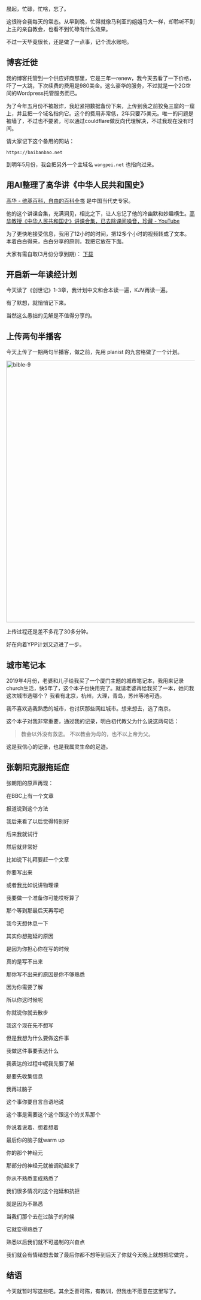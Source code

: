 晨起，忙碌，忙啥，忘了。

这很符合我每天的常态。从早到晚，忙得就像马利亚的姐姐马大一样，却聆听不到上主的亲自教会，也看不到忙碌有什么效果。

不过一天毕竟很长，还是做了一点事，记个流水账吧。

## 博客迁徙

我的博客托管到一个供应奸商那里，它是三年一renew，我今天去看了一下价格，吓了一大跳，下次续费的费用是980美金。这么豪华的服务，不过就是一个2G空间的Wordpress托管服务而已。

为了今年五月份不被敲诈，我赶紧把数据备份下来，上传到我之前狡兔三窟的一窟上，并且把一个域名指向它。这个的费用非常低，2年只要75美元。唯一的问题是被墙了，不过也不要紧，可以通过couldflare做反向代理解决，不过我现在没有时间。

请大家记下这个备用的网站：

`https://baibanbao.net`

到明年5月份，我会把另外一个主域名 `wangpei.net` 也指向过来。

## 用AI整理了高华讲《中华人民共和国史》

[高华 - 维基百科，自由的百科全书](https://zh.wikipedia.org/wiki/%E9%AB%98%E5%8D%8E) 是中国当代史专家。

他的这个讲课合集，充满洞见，相比之下，让人忘记了他的冷幽默和妙趣横生。[高华教授《中华人民共和国史》讲课合集，已去除课间噪音，珍藏 - YouTube](https://www.youtube.com/watch?v=O5sKQaBm-FU)

为了更快地接受信息，我用了12小时的时间，把12多个小时的视频转成了文本。本着白白得来，白白分享的原则，我把它放在下面。

大家有需自取(3月份分享到期)： [下载](https://www.dropbox.com/scl/fi/ktweopq7e11i4iglugn8r/.txt?rlkey=sn6sbso3oaz3x5mptsjqaqp18&dl=0)

## 开启新一年读经计划

今天读了《创世记》1-3章，我计划中文和合本读一遍，KJV再读一遍。

有了默想，就悄悄记下来。

当然这么愚拙的见解是不值得分享的。

## 上传两句半播客

今天上传了一期两句半播客，做之前，先用 planist 的九宫格做了一个计划。

<a data-flickr-embed="true" href="https://www.flickr.com/photos/lookoo/53435988520/in/dateposted/" title="bible-9"><img src="https://live.staticflickr.com/65535/53435988520_5cf2dd9822_b.jpg" width="1024" height="698" alt="bible-9"/></a><script async src="//embedr.flickr.com/assets/client-code.js" charset="utf-8"></script>

上传过程还是差不多花了30多分钟。

好在向着YPP计划又迈进了一步。

## 城市笔记本

2019年4月份，老婆和儿子给我买了一个厦门主题的城市笔记本，我用来记录church生活，快5年了，这个本子也快用完了。就请老婆再给我买了一本，她问我这次城市选哪个？ 我看有北京，杭州，大理，青岛，苏州等地可选。

我不喜欢选我熟悉的城市，也讨厌那些网红城市。想来想去，选了南京。

这个本子对我非常重要，通过我的记录，明白初代教父为什么说这两句话：

> 教会以外没有救恩。
> 不以教会为母的，也不以上帝为父。

这是我信心的记录，也是我属灵生命的足迹。


## 张朝阳克服拖延症

张朝阳的原声再现：

在BBC上有一个文章

报道说到这个方法

我后来看了以后觉得特别好

后来我就试行

然后就非常好

比如说下礼拜要赶一个文章

你要写出来

或者我比如说讲物理课

我要做一个准备你可能哎呀算了

那个等到那最后天再写吧

我今天想休息一下

其实你想拖延的原因

是因为你担心你在写的时候

真的是写不出来

那你写不出来的原因是你不够熟悉

因为你需要了解

所以你这时候呢

你就说你就去散步

我这个现在先不想写

但是我想为什么要做这件事

我做这件事要表达什么

我表达的过程中呢我先要了解

是要先收集信息

我再过脑子

这个事你要自言自语地说

这个事是需要这个这个跟这个的关系那个

你说着说着、想着想着

最后你的脑子就warm up

你的那个神经元

那部分的神经元就被调动起来了

你从不熟悉变成熟悉了

我们很多情况的这个拖延和抗拒

就是因为不熟悉

当我们那个去在过脑子的时候

它就变得熟悉了

熟悉以后我们就不可遏制的兴奋点

我们就会有情绪想去做了最后你都不想等到后天了你就今天晚上就想把它做完 。

## 结语

今天就暂时写这些吧。其余乏善可陈，有教训，但我也不愿意在这里写了。

